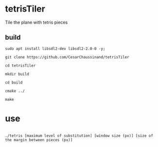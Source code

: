 # tetrisTiler
Tile the plane with tetris pieces

## build

`sudo apt install libsdl2-dev libsdl2-2.0-0 -y;`

`git clone https://github.com/CesarChaussinand/tetrisTiler`

`cd tetrisTiler`

`mkdir build`

`cd build`

`cmake ../`

`make`


# use

<code>
./tetris [maximum level of substitution] [window size (px)] [size of the margin between pieces (px)]
  </code>
